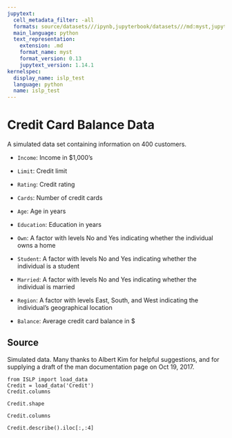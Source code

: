 ```yaml
---
jupytext:
  cell_metadata_filter: -all
  formats: source/datasets///ipynb,jupyterbook/datasets///md:myst,jupyterbook/datasets///ipynb
  main_language: python
  text_representation:
    extension: .md
    format_name: myst
    format_version: 0.13
    jupytext_version: 1.14.1
kernelspec:
  display_name: islp_test
  language: python
  name: islp_test
---
```


# Credit Card Balance Data

A simulated data set containing information on 400 customers.

- `Income`: Income in $1,000’s

- `Limit`: Credit limit

- `Rating`: Credit rating

- `Cards`: Number of credit cards

- `Age`: Age in years

- `Education`: Education in years

- `Own`: A factor with levels No and Yes indicating whether the individual owns a home

- `Student`: A factor with levels No and Yes indicating whether the individual is a student

- `Married`: A factor with levels No and Yes indicating whether the individual is married

- `Region`: A factor with levels East, South, and West indicating the individual’s geographical location

- `Balance`: Average credit card balance in $


## Source

Simulated data. Many thanks to Albert Kim for helpful suggestions,
and for supplying a draft of the man documentation page on Oct 19,
2017.

```{code-cell}
from ISLP import load_data
Credit = load_data('Credit')
Credit.columns
```

```{code-cell}
Credit.shape
```

```{code-cell}
Credit.columns
```

```{code-cell}
Credit.describe().iloc[:,:4]
```

